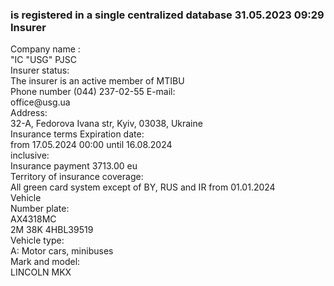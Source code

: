 
<html>

<head>

<title> <strong> Green card N° 90864744
</strong> </title>

</head>

<body>

<p>

<h3> is registered in a single centralized database 31.05.2023 09:29
Insurer
 </h3>
<p>
Company name
: <br>
"IC "USG" PJSC
<br>
Insurer status: <br>
The insurer is an active member of
MTIBU <br>
Phone number (044) 237-02-55
E-mail: <br>
office@usg.ua <br>
Address: <br>
32-A, Fedorova Ivana str, Kyiv, 03038, Ukraine <br>
Insurance terms
Expiration date: <br>
from 17.05.2024 00:00 until 16.08.2024
 <br>
inclusive: <br>
Insurance payment
3713.00 eu <br>
Territory of insurance coverage: <br>
All green card system except of BY, RUS and IR from 01.01.2024
 <br>
 Vehicle  <br>
Number plate: <br>
AX4318MC <br>
2M 38K 4HBL39519
 <br>
Vehicle type:
 <br>
A: Motor cars, minibuses <br>
Mark and model: <br>
 LINCOLN MKX <br>

</p>


</body>

</html>
